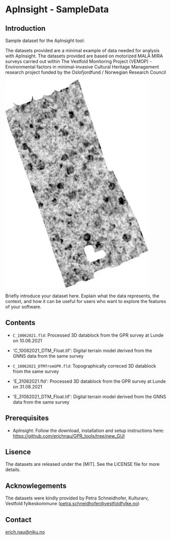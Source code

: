 # ApInsight - SampleData

## Introduction
Sample dataset for the ApInsight tool: 

The datasets provided are a minimal example of data needed for analysis with ApInsight. The datasets provided are based on motorized MALÅ MIRA surveys carried out within The Vestfold Monitoring Project (VEMOP) - Environmental factors in minimal-invasive Cultural Heritage Management research project funded by the Oslofjordfund / Norwegian Research Council

![GPR depthslice C_10062021](C_10062021_040-050.tif)

Briefly introduce your dataset here. Explain what the data represents, the context, and how it can be useful for users who want to explore the features of your software.

## Contents
- `C_10062021.fld`: Processed 3D datablock from the GPR survey at Lunde on 10.06.2021
 - 'C_10062021_DTM_Float.tif': Digital terrain model derived from the GNNS data from the same survey
- `C_10062021_DTMfromGPR.fld`: Topographically correced 3D datablock from the same survey

- 'E_31082021.fld': Processed 3D datablock from the GPR survey at Lunde on 31.08.2021
- 'E_31082021_DTM_Float.tif': Digital terrain model derived from the GNNS data from the same survey

## Prerequisites
- ApInsight: Follow the download, installation and setup instructions here: https://github.com/erichnau/GPR_tools/tree/new_GUI


## Lisence
The datasets are released under the [MIT]. See the LICENSE file for more details.
## Acknowlegements
The datasets were kindly provided by Petra Schneidhofer, Kulturarv, Vestfold fylkeskommune (petra.schneidhofer@vestfoldfylke.no)

## Contact
erich.nau@niku.no
